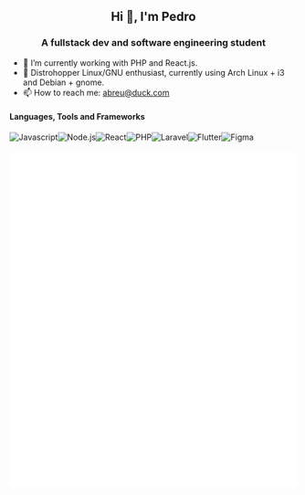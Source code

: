 <h2 align="center">Hi 👋, I'm Pedro</h2>
<h3 align="center">A fullstack dev and software engineering student</h3>

- 🔭 I’m currently working with PHP and React.js.
- 🐧 Distrohopper Linux/GNU enthusiast, currently using Arch Linux + i3 and Debian + gnome.
- 📫 How to reach me: abreu@duck.com

#### Languages, Tools and Frameworks

<img align="left" alt="Javascript" src="https://img.shields.io/badge/JS-F7DF1E?logo=Javascript&logoColor=black&style=for-the-badge" />
<img align="left" alt="Node.js" src="https://img.shields.io/badge/Node-1C1B22?logo=Node.js&logoColor=6BC46D&style=for-the-badge" />
<img align="left" alt="React" src="https://img.shields.io/badge/react-61DAFB?logo=react&logoColor=black&style=for-the-badge" />
<img align="left" alt="PHP" src="https://img.shields.io/badge/php-687BB3?logo=php&logoColor=white&style=for-the-badge" />
<img align="left" alt="Laravel" src="https://img.shields.io/badge/laravel-1c1b22?logo=laravel&logoColor=F44C30&style=for-the-badge" />
<img align="left" alt="Flutter" src="https://img.shields.io/badge/flutter-00B3F1?logo=flutter&logoColor=white&style=for-the-badge" />
<img align="left" alt="Figma" src="https://img.shields.io/badge/figma-1C1B22?logo=figma&logoColor=A057FD&style=for-the-badge" />

<br/> 
<br/>


<img align="left" src="https://raw.githubusercontent.com/pedro-cabreu/github-stats-transparent/output/generated/languages.svg" alt="pedro-cabreu"/>
<img align="left" src="https://raw.githubusercontent.com/pedro-cabreu/github-stats-transparent/output/generated/overview.svg" alt="pedro-cabreu" />
